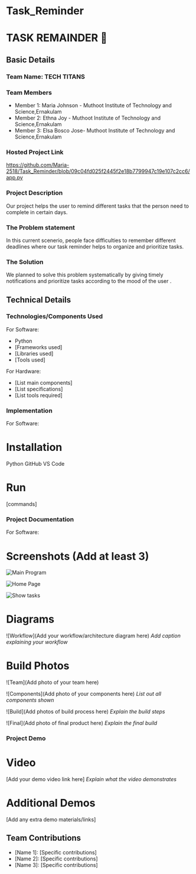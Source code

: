 # Task_Reminder
# TASK REMAINDER 🎯


## Basic Details
### Team Name: TECH TITANS


### Team Members
- Member 1: Maria Johnson - Muthoot Institute of Technology and Science,Ernakulam
- Member 2: Ethna Joy - Muthoot Institute of Technology and Science,Ernakulam
- Member 3: Elsa Bosco Jose- Muthoot Institute of Technology and Science,Ernakulam

### Hosted Project Link
https://github.com/Maria-2518/Task_Reminder/blob/09c04fd025f2445f2e18b7799947c19e107c2cc6/app.py

### Project Description
Our project helps the user to remind different tasks that the person need to complete in certain days.

### The Problem statement
In this current scenerio, people face difficulties to remember different deadlines where our task reminder helps to organize and prioritize tasks.

### The Solution
We planned to solve this problem systematically by giving timely notifications and  prioritize tasks according to the mood of the user .  

## Technical Details
### Technologies/Components Used
For Software:
- Python
- [Frameworks used]
- [Libraries used]
- [Tools used]

For Hardware:
- [List main components]
- [List specifications]
- [List tools required]

### Implementation
For Software:
# Installation
  Python
  GitHub
  VS Code

# Run
[commands]

### Project Documentation
For Software:

# Screenshots (Add at least 3)
![Main Program](https://github.com/user-attachments/assets/8847d4bf-7037-499a-988f-71f09671b762)

![Home Page](https://github.com/user-attachments/assets/6488601c-44c7-43a9-8696-1acefd0e1a67)


![Show tasks](https://github.com/user-attachments/assets/03fc6140-1977-480a-9c93-02878dca983a)




# Diagrams
![Workflow](Add your workflow/architecture diagram here)
*Add caption explaining your workflow*



# Build Photos
![Team](Add photo of your team here)


![Components](Add photo of your components here)
*List out all components shown*

![Build](Add photos of build process here)
*Explain the build steps*

![Final](Add photo of final product here)
*Explain the final build*

### Project Demo
# Video
[Add your demo video link here]
*Explain what the video demonstrates*

# Additional Demos
[Add any extra demo materials/links]

## Team Contributions
- [Name 1]: [Specific contributions]
- [Name 2]: [Specific contributions]
- [Name 3]: [Specific contributions]
